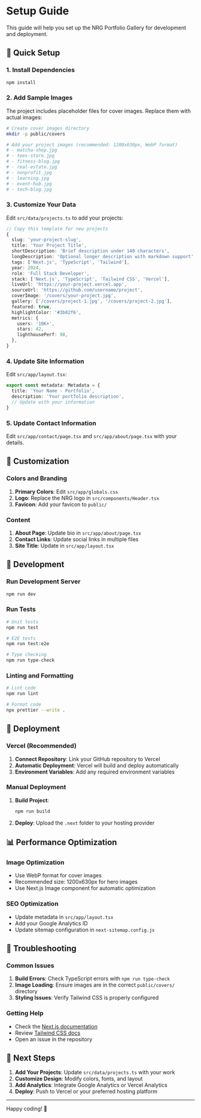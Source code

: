# Setup Guide

This guide will help you set up the NRG Portfolio Gallery for development and deployment.

## 🚀 Quick Setup

### 1. Install Dependencies

```bash
npm install
```

### 2. Add Sample Images

The project includes placeholder files for cover images. Replace them with actual images:

```bash
# Create cover images directory
mkdir -p public/covers

# Add your project images (recommended: 1200x630px, WebP format)
# - matcha-shop.jpg
# - tees-store.jpg
# - fitness-blog.jpg
# - real-estate.jpg
# - nonprofit.jpg
# - learning.jpg
# - event-hub.jpg
# - tech-blog.jpg
```

### 3. Customize Your Data

Edit `src/data/projects.ts` to add your projects:

```typescript
// Copy this template for new projects
{
  slug: 'your-project-slug',
  title: 'Your Project Title',
  shortDescription: 'Brief description under 140 characters',
  longDescription: 'Optional longer description with markdown support',
  tags: ['Next.js', 'TypeScript', 'Tailwind'],
  year: 2024,
  role: 'Full Stack Developer',
  stack: ['Next.js', 'TypeScript', 'Tailwind CSS', 'Vercel'],
  liveUrl: 'https://your-project.vercel.app',
  sourceUrl: 'https://github.com/username/project',
  coverImage: '/covers/your-project.jpg',
  gallery: ['/covers/project-1.jpg', '/covers/project-2.jpg'],
  featured: true,
  highlightColor: '#3b82f6',
  metrics: {
    users: '10K+',
    stars: 42,
    lighthousePerf: 98,
  },
}
```

### 4. Update Site Information

Edit `src/app/layout.tsx`:

```typescript
export const metadata: Metadata = {
  title: 'Your Name - Portfolio',
  description: 'Your portfolio description',
  // Update with your information
}
```

### 5. Update Contact Information

Edit `src/app/contact/page.tsx` and `src/app/about/page.tsx` with your details.

## 🎨 Customization

### Colors and Branding

1. **Primary Colors**: Edit `src/app/globals.css`
2. **Logo**: Replace the NRG logo in `src/components/Header.tsx`
3. **Favicon**: Add your favicon to `public/`

### Content

1. **About Page**: Update bio in `src/app/about/page.tsx`
2. **Contact Links**: Update social links in multiple files
3. **Site Title**: Update in `src/app/layout.tsx`

## 🧪 Development

### Run Development Server

```bash
npm run dev
```

### Run Tests

```bash
# Unit tests
npm run test

# E2E tests
npm run test:e2e

# Type checking
npm run type-check
```

### Linting and Formatting

```bash
# Lint code
npm run lint

# Format code
npx prettier --write .
```

## 🚀 Deployment

### Vercel (Recommended)

1. **Connect Repository**: Link your GitHub repository to Vercel
2. **Automatic Deployment**: Vercel will build and deploy automatically
3. **Environment Variables**: Add any required environment variables

### Manual Deployment

1. **Build Project**:
   ```bash
   npm run build
   ```

2. **Deploy**: Upload the `.next` folder to your hosting provider

## 📊 Performance Optimization

### Image Optimization

- Use WebP format for cover images
- Recommended size: 1200x630px for hero images
- Use Next.js Image component for automatic optimization

### SEO Optimization

- Update metadata in `src/app/layout.tsx`
- Add your Google Analytics ID
- Update sitemap configuration in `next-sitemap.config.js`

## 🔧 Troubleshooting

### Common Issues

1. **Build Errors**: Check TypeScript errors with `npm run type-check`
2. **Image Loading**: Ensure images are in the correct `public/covers/` directory
3. **Styling Issues**: Verify Tailwind CSS is properly configured

### Getting Help

- Check the [Next.js documentation](https://nextjs.org/docs)
- Review [Tailwind CSS docs](https://tailwindcss.com/docs)
- Open an issue in the repository

## 📝 Next Steps

1. **Add Your Projects**: Update `src/data/projects.ts` with your work
2. **Customize Design**: Modify colors, fonts, and layout
3. **Add Analytics**: Integrate Google Analytics or Vercel Analytics
4. **Deploy**: Push to Vercel or your preferred hosting platform

---

Happy coding! 🚀



